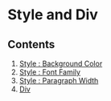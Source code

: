# Style and Div

## Contents
1. [Style : Background Color](background-color)
2. [Style : Font Family](font-family)
3. [Style : Paragraph Width](paragraph-width)
4. [Div](div)
